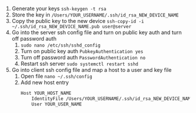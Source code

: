 1. Generate your keys `ssh-keygen -t rsa`
1. Store the key in `/Users/YOUR_USERNAME/.ssh/id_rsa_NEW_DEVICE_NAME`
1. Copy the public key to the new device `ssh-copy-id -i ~/.ssh/id_rsa_NEW_DEVICE_NAME.pub user@server`
1. Go into the server ssh config file and turn on public key auth and turn off password auth
    1. `sudo nano /etc/ssh/sshd_config`
    1. Turn on public key auth `PubkeyAuthentication yes`
    1. Turn off password auth `PasswordAuthentication no`
    1. Restart ssh server `sudo systemctl restart sshd`
1. Go into client ssh config file and map a host to a user and key file
    1. Open file `nano ~/.ssh/config`
    1. Add new host entry
        ```bash
        Host YOUR_HOST_NAME
            IdentityFile /Users/YOUR_USERNAME/.ssh/id_rsa_NEW_DEVICE_NAME
            User YOUR_USER_NAME
        ```